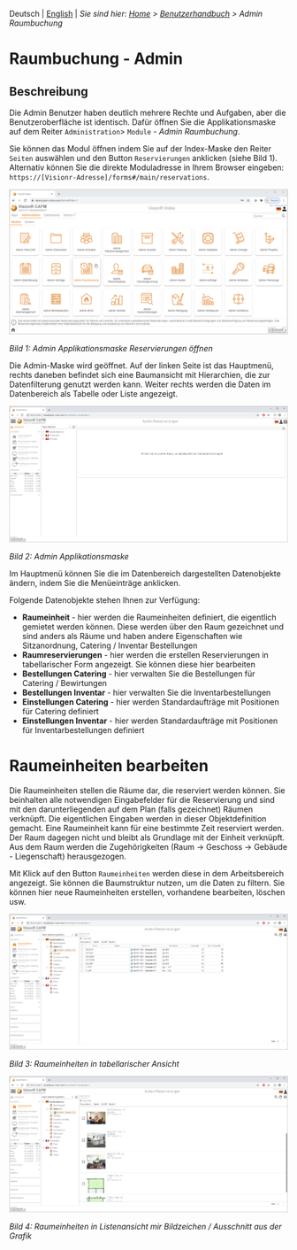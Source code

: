 <!-- TITLE: Modul "Raumbuchung" für Admin Benutzer -->
<!-- SUBTITLE: Modul für die Online-Reservierungen von Räumen  -->

<!-- ![Titelseite Raumbuchung](_images/_title/reservations-space.png) --> 

Deutsch | [English](../../../en/user-guide/reservations-space) | *Sie sind hier: [Home](../../../home) > [Benutzerhandbuch](../user-guide) > Admin Raumbuchung*

# Raumbuchung - Admin

## Beschreibung

Die Admin Benutzer haben deutlich mehrere Rechte und Aufgaben, aber die Benutzeroberfläche ist identisch. Dafür öffnen Sie die Applikationsmaske auf dem Reiter `Administration`> `Module` - *Admin Raumbuchung*.

Sie können das Modul öffnen indem Sie auf der Index-Maske den Reiter `Seiten` auswählen und den Button `Reservierungen` anklicken (siehe Bild 1). Alternativ können Sie die direkte Moduladresse in Ihrem Browser eingeben: `https://[Visionr-Adresse]/forms#/main/reservations`.

![RES admin 1](_images/reservations-space/index.png "Admin Applikationsmaske Reservierungen öffnen")

*Bild 1: Admin Applikationsmaske Reservierungen öffnen*

Die Admin-Maske wird geöffnet. Auf der linken Seite ist das Hauptmenü, rechts daneben befindet sich eine Baumansicht mit Hierarchien, die zur Datenfilterung genutzt werden kann. Weiter rechts werden die Daten im Datenbereich als Tabelle oder Liste angezeigt. 

![RES admin 2](_images/reservations-space/admin2.png "Admin Applikationsmaske Reservierungen öffnen")

*Bild 2: Admin Applikationsmaske*

Im Hauptmenü können Sie die im Datenbereich dargestellten Datenobjekte ändern, indem Sie die Menüeinträge anklicken.

Folgende Datenobjekte stehen Ihnen zur Verfügung:

* **Raumeinheit** - hier werden die Raumeinheiten definiert, die eigentlich gemietet werden können. Diese werden über den Raum gezeichnet und sind anders als Räume und haben andere Eigenschaften wie Sitzanordnung, Catering / Inventar Bestellungen
* **Raumreservierungen** - hier werden die erstellen Reservierungen in tabellarischer Form angezeigt. Sie können diese hier bearbeiten
* **Bestellungen Catering** - hier verwalten Sie die Bestellungen für Catering / Bewirtungen
* **Bestellungen Inventar** - hier verwalten Sie die Inventarbestellungen
* **Einstellungen Catering** - hier werden Standardaufträge mit Positionen für Catering definiert
* **Einstellungen Inventar** - hier werden Standardaufträge mit Positionen für Inventarbestellungen definiert

# Raumeinheiten bearbeiten

Die Raumeinheiten stellen die Räume dar, die reserviert werden können. Sie beinhalten alle notwendigen Eingabefelder für die Reservierung und sind mit den darunterliegenden auf dem Plan (falls gezeichnet) Räumen verknüpft. Die eigentlichen Eingaben werden in dieser Objektdefinition gemacht. Eine Raumeinheit kann für eine bestimmte Zeit reserviert werden. Der Raum dagegen nicht und bleibt als Grundlage mit der Einheit verknüpft. Aus dem Raum werden die Zugehörigkeiten (Raum -> Geschoss -> Gebäude - Liegenschaft) herausgezogen.  

Mit Klick auf den Button `Raumeinheiten` werden diese in dem Arbeitsbereich angezeigt. Sie können die Baumstruktur nutzen, um die Daten zu filtern. Sie können hier neue Raumeinheiten erstellen, vorhandene bearbeiten, löschen usw. 

![RES admin 4](_images/reservations-space/admin3.png "Admin Applikationsmaske Reservierungen öffnen") 

*Bild 3: Raumeinheiten in tabellarischer Ansicht*

![RES admin 3](_images/reservations-space/admin4.png "Admin Applikationsmaske Reservierungen öffnen") 

*Bild 4: Raumeinheiten in Listenansicht mir Bildzeichen / Ausschnitt aus der Grafik*


